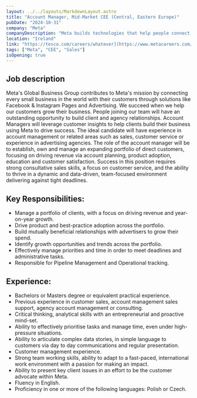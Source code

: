 ```yaml
---
layout: ../../layouts/MarkdownLayout.astro
title: "Account Manager, Mid-Market CEE (Central, Eastern Europe)"
pubDate: "2024-10-31"
company: "Meta"
companyDescription: "Meta builds technologies that help people connect, find communities, and grow businesses. When Facebook launched in 2004, it changed the way people connect. Apps like Messenger, Instagram and WhatsApp further empowered billions around the world. Now, Meta is moving beyond 2D screens toward immersive experiences like augmented and virtual reality to help build the next evolution in social technology. People who choose to build their careers by building with us at Meta help shape a future that will take us beyond what digital connection makes possible today—beyond the constraints of screens, the limits of distance, and even the rules of physics."
location: "Ireland"
link: "https://tesco.com/careers/whatever](https://www.metacareers.com/jobs/565332675863404/"
tags: ["Meta", "CEE", "Sales"]
isOpening: true
---
```


## Job description

Meta's Global Business Group contributes to Meta's mission by connecting every small business in the world with their customers through solutions like Facebook & Instagram Pages and Advertising. We succeed when we help our customers grow their business. People joining our team will have an outstanding opportunity to build client and agency relationships. Account Managers will leverage customer insights to help clients build their business using Meta to drive success. The ideal candidate will have experience in ​account management or related areas such as sales, customer service or experience in advertising agencies. The role of the account manager will be to establish, own and manage an expanding portfolio of direct customers, focusing on driving revenue via account planning, product adoption, education and customer satisfaction. Success in this position requires strong consultative sales skills, a focus on customer service, and the ability to thrive in a dynamic and data-driven, team-focused environment delivering against tight deadlines.

## Key Responsibilities:

- Manage a portfolio of clients, with a focus on driving revenue and year-on-year growth.
- Drive product and best-practice adoption across the portfolio.
- Build mutually beneficial relationships with advertisers to grow their spend.
- Identify growth opportunities and trends across the portfolio.
- Effectively manage priorities and time in order to meet deadlines and administrative tasks.
- Responsible for Pipeline Management and Operational tracking.

## Experience:

- Bachelors or Masters degree or equivalent practical experience.
- Previous experience in customer sales, account management sales support, agency account management or consulting.
- Critical thinking, analytical skills with an entrepreneurial and proactive mind-set.
- Ability to effectively prioritise tasks and manage time, even under high-pressure situations.
- Ability to articulate complex data stories, in simple language to customers via day to day communications and regular presentation.
- Customer management experience.
- Strong team working skills, ability to adapt to a fast-paced, international work environment with a passion for making an impact.
- Ability to present key client issues in an effort to be the customer advocate within Meta.
- Fluency in English.
- Proficiency in one or more of the following languages: Polish or Czech.
